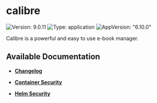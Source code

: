 # calibre

![Version: 9.0.11](https://img.shields.io/badge/Version-9.0.11-informational?style=flat-square) ![Type: application](https://img.shields.io/badge/Type-application-informational?style=flat-square) ![AppVersion: "6.10.0"](https://img.shields.io/badge/AppVersion-"6.10.0"-informational?style=flat-square)

Calibre is a powerful and easy to use e-book manager.

## Available Documentation

- [**Changelog**](CHANGELOG)

- [**Container Security**](container-security)

- [**Helm Security**](helm-security)

